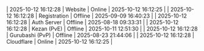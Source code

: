 | 2025-10-12 16:12:28 | Website | Online | 2025-10-12 16:12:25 |
| 2025-10-12 16:12:28 | Registration | Offline | 2025-09-09 16:40:23 |
| 2025-10-12 16:12:28 | Auth Server | Offline | 2025-08-18 09:33:31 |
| 2025-10-12 16:12:28 | Kezan (PvE) | Offline | 2025-10-11 12:51:30 |
| 2025-10-12 16:12:28 | Gurubashi (PvP) | Offline | 2025-08-23 21:44:06 |
| 2025-10-12 16:12:28 | Cloudflare | Online | 2025-10-12 16:12:25 |

